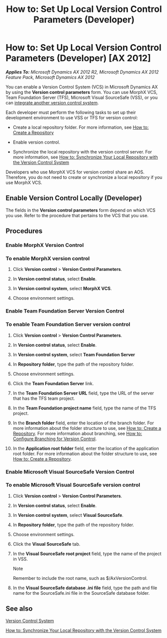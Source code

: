 ﻿---
title: 'How to: Set Up Local Version Control Parameters (Developer)'
TOCTitle: 'How to: Set Up Local Version Control Parameters (Developer)'
ms:assetid: 67d48366-d6bf-453c-800a-2fd127e40ed8
ms:mtpsurl: https://msdn.microsoft.com/en-us/library/Aa641378(v=AX.60)
ms:contentKeyID: 35268056
ms.date: 11/07/2012
mtps_version: v=AX.60
f1_keywords:
- Forms.SysVersionControlParametersDev
---

# How to: Set Up Local Version Control Parameters (Developer) [AX 2012]


_**Applies To:** Microsoft Dynamics AX 2012 R2, Microsoft Dynamics AX 2012 Feature Pack, Microsoft Dynamics AX 2012_

You can enable a Version Control System (VCS) in Microsoft Dynamics AX by using the **Version control parameters** form. You can use MorphX VCS, Team Foundation Server (TFS), Microsoft Visual SourceSafe (VSS), or you can [integrate another version control system](http://go.microsoft.com/fwlink/?linkid=226018).

Each developer must perform the following tasks to set up their development environment to use VSS or TFS for version control:

  - Create a local repository folder. For more information, see [How to: Create a Repository](how-to-create-a-repository.md)

  - Enable version control.

  - Synchronize the local repository with the version control server. For more information, see [How to: Synchronize Your Local Repository with the Version Control System](how-to-synchronize-your-local-repository-with-the-version-control-system.md)

Developers who use MorphX VCS for version control share an AOS. Therefore, you do not need to create or synchronize a local repository if you use MorphX VCS.

## Enable Version Control Locally (Developer)

The fields in the **Version control parameters** form depend on which VCS you use. Refer to the procedure that pertains to the VCS that you use.

## Procedures

### Enable MorphX Version Control

### To enable MorphX version control

1.  Click **Version control** \> **Version Control Parameters**.

2.  In **Version control status**, select **Enable**.

3.  In **Version control system**, select **MorphX VCS**.

4.  Choose environment settings.

### Enable Team Foundation Server Version Control

### To enable Team Foundation Server version control

1.  Click **Version control** \> **Version Control Parameters**.

2.  In **Version control status**, select **Enable**.

3.  In **Version control system**, select **Team Foundation Server**

4.  In **Repository folder**, type the path of the repository folder.

5.  Choose environment settings.

6.  Click the **Team Foundation Server** link.

7.  In the **Team Foundation Server URL** field, type the URL of the server that has the TFS team project.

8.  In the **Team Foundation project name** field, type the name of the TFS project.

9.  In the **Branch folder** field, enter the location of the branch folder. For more information about the folder structure to use, see [How to: Create a Repository](how-to-create-a-repository.md). For more information about branching, see [How to: Configure Branching for Version Control](how-to-configure-branching-for-version-control.md).

10. In the **Application root folder** field, enter the location of the application root folder. For more information about the folder structure to use, see [How to: Create a Repository](how-to-create-a-repository.md).

### Enable Microsoft Visual SourceSafe Version Control

### To enable Microsoft Visual SourceSafe version control

1.  Click **Version control** \> **Version Control Parameters**.

2.  In **Version control status**, select **Enable**.

3.  In **Version control system**, select **Visual SourceSafe**.

4.  In **Repository folder**, type the path of the repository folder.

5.  Choose environment settings.

6.  Click the **Visual SourceSafe** tab.

7.  In the **Visual SourceSafe root project** field, type the name of the project in VSS.
    

    > [!NOTE]
    > <P>Remember to include the root name, such as $/AxVersionControl.</P>



8.  In the **Visual SourceSafe database .ini file** field, type the path and file name for the SourceSafe.ini file in the SourceSafe database folder.

## See also

[Version Control System](version-control-system.md)

[How to: Synchronize Your Local Repository with the Version Control System](how-to-synchronize-your-local-repository-with-the-version-control-system.md)


